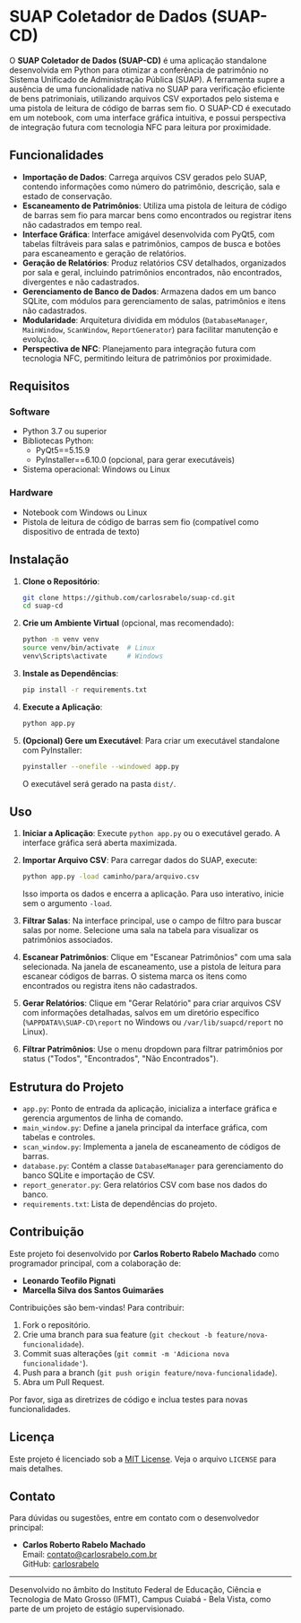 # SUAP Coletador de Dados (SUAP-CD)

O **SUAP Coletador de Dados (SUAP-CD)** é uma aplicação standalone desenvolvida em Python para otimizar a conferência de patrimônio no Sistema Unificado de Administração Pública (SUAP). A ferramenta supre a ausência de uma funcionalidade nativa no SUAP para verificação eficiente de bens patrimoniais, utilizando arquivos CSV exportados pelo sistema e uma pistola de leitura de código de barras sem fio. O SUAP-CD é executado em um notebook, com uma interface gráfica intuitiva, e possui perspectiva de integração futura com tecnologia NFC para leitura por proximidade.

## Funcionalidades

- **Importação de Dados**: Carrega arquivos CSV gerados pelo SUAP, contendo informações como número do patrimônio, descrição, sala e estado de conservação.
- **Escaneamento de Patrimônios**: Utiliza uma pistola de leitura de código de barras sem fio para marcar bens como encontrados ou registrar itens não cadastrados em tempo real.
- **Interface Gráfica**: Interface amigável desenvolvida com PyQt5, com tabelas filtráveis para salas e patrimônios, campos de busca e botões para escaneamento e geração de relatórios.
- **Geração de Relatórios**: Produz relatórios CSV detalhados, organizados por sala e geral, incluindo patrimônios encontrados, não encontrados, divergentes e não cadastrados.
- **Gerenciamento de Banco de Dados**: Armazena dados em um banco SQLite, com módulos para gerenciamento de salas, patrimônios e itens não cadastrados.
- **Modularidade**: Arquitetura dividida em módulos (`DatabaseManager`, `MainWindow`, `ScanWindow`, `ReportGenerator`) para facilitar manutenção e evolução.
- **Perspectiva de NFC**: Planejamento para integração futura com tecnologia NFC, permitindo leitura de patrimônios por proximidade.

## Requisitos

### Software
- Python 3.7 ou superior
- Bibliotecas Python:
  - PyQt5==5.15.9
  - PyInstaller==6.10.0 (opcional, para gerar executáveis)
- Sistema operacional: Windows ou Linux

### Hardware
- Notebook com Windows ou Linux
- Pistola de leitura de código de barras sem fio (compatível como dispositivo de entrada de texto)

## Instalação

1. **Clone o Repositório**:
   ```bash
   git clone https://github.com/carlosrabelo/suap-cd.git
   cd suap-cd
   ```

2. **Crie um Ambiente Virtual** (opcional, mas recomendado):
   ```bash
   python -m venv venv
   source venv/bin/activate  # Linux
   venv\Scripts\activate     # Windows
   ```

3. **Instale as Dependências**:
   ```bash
   pip install -r requirements.txt
   ```

4. **Execute a Aplicação**:
   ```bash
   python app.py
   ```

5. **(Opcional) Gere um Executável**:
   Para criar um executável standalone com PyInstaller:
   ```bash
   pyinstaller --onefile --windowed app.py
   ```
   O executável será gerado na pasta `dist/`.

## Uso

1. **Iniciar a Aplicação**:
   Execute `python app.py` ou o executável gerado. A interface gráfica será aberta maximizada.

2. **Importar Arquivo CSV**:
   Para carregar dados do SUAP, execute:
   ```bash
   python app.py -load caminho/para/arquivo.csv
   ```
   Isso importa os dados e encerra a aplicação. Para uso interativo, inicie sem o argumento `-load`.

3. **Filtrar Salas**:
   Na interface principal, use o campo de filtro para buscar salas por nome. Selecione uma sala na tabela para visualizar os patrimônios associados.

4. **Escanear Patrimônios**:
   Clique em "Escanear Patrimônios" com uma sala selecionada. Na janela de escaneamento, use a pistola de leitura para escanear códigos de barras. O sistema marca os itens como encontrados ou registra itens não cadastrados.

5. **Gerar Relatórios**:
   Clique em "Gerar Relatório" para criar arquivos CSV com informações detalhadas, salvos em um diretório específico (`%APPDATA%\SUAP-CD\report` no Windows ou `/var/lib/suapcd/report` no Linux).

6. **Filtrar Patrimônios**:
   Use o menu dropdown para filtrar patrimônios por status ("Todos", "Encontrados", "Não Encontrados").

## Estrutura do Projeto

- `app.py`: Ponto de entrada da aplicação, inicializa a interface gráfica e gerencia argumentos de linha de comando.
- `main_window.py`: Define a janela principal da interface gráfica, com tabelas e controles.
- `scan_window.py`: Implementa a janela de escaneamento de códigos de barras.
- `database.py`: Contém a classe `DatabaseManager` para gerenciamento do banco SQLite e importação de CSV.
- `report_generator.py`: Gera relatórios CSV com base nos dados do banco.
- `requirements.txt`: Lista de dependências do projeto.

## Contribuição

Este projeto foi desenvolvido por **Carlos Roberto Rabelo Machado** como programador principal, com a colaboração de:

- **Leonardo Teofilo Pignati**
- **Marcella Silva dos Santos Guimarães**

Contribuições são bem-vindas! Para contribuir:
1. Fork o repositório.
2. Crie uma branch para sua feature (`git checkout -b feature/nova-funcionalidade`).
3. Commit suas alterações (`git commit -m 'Adiciona nova funcionalidade'`).
4. Push para a branch (`git push origin feature/nova-funcionalidade`).
5. Abra um Pull Request.

Por favor, siga as diretrizes de código e inclua testes para novas funcionalidades.

## Licença

Este projeto é licenciado sob a [MIT License](LICENSE). Veja o arquivo `LICENSE` para mais detalhes.

## Contato

Para dúvidas ou sugestões, entre em contato com o desenvolvedor principal:

- **Carlos Roberto Rabelo Machado**  
  Email: contato@carlosrabelo.com.br  
  GitHub: [carlosrabelo](https://github.com/carlosrabelo)

---

Desenvolvido no âmbito do Instituto Federal de Educação, Ciência e Tecnologia de Mato Grosso (IFMT), Campus Cuiabá - Bela Vista, como parte de um projeto de estágio supervisionado.